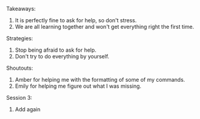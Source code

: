 Takeaways:
1. It is perfectly fine to ask for help, so don't stress.
2. We are all learning together and won't get everything right the first time.

Strategies:
1. Stop being afraid to ask for help.
2. Don't try to do everything by yourself.

Shoutouts:
1. Amber for helping me with the formatting of some of my commands.
2. Emily for helping me figure out what I was missing.

Session 3:
1. Add again
